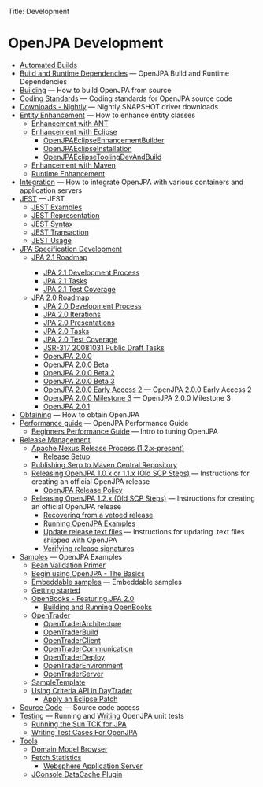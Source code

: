 Title: Development


<a name="Development-OpenJPADevelopment"></a>

# OpenJPA Development

<UL><LI><A href="automated-builds.html" title="Automated Builds">Automated Builds</A></LI>

<LI><A href="build-and-runtime-dependencies.html" title="Build and Runtime Dependencies">Build and Runtime Dependencies</A> &mdash; <SPAN class="smalltext">OpenJPA Build and Runtime Dependencies</SPAN></LI>
<LI><A href="building.html" title="Building">Building</A> &mdash; <SPAN class="smalltext">How to build OpenJPA from source</SPAN></LI>
<LI><A href="coding-standards.html" title="Coding Standards">Coding Standards</A> &mdash; <SPAN class="smalltext">Coding standards for OpenJPA source code</SPAN></LI>
<LI><A href="downloads-nightly.html" title="Downloads - Nightly">Downloads - Nightly</A> &mdash; <SPAN class="smalltext">Nightly SNAPSHOT driver downloads</SPAN></LI>
<LI><A href="entity-enhancement.html" title="Entity Enhancement">Entity Enhancement</A> &mdash; <SPAN class="smalltext">How to enhance entity classes</SPAN>
<UL>
  <LI><A href="enhancement-with-ant.html" title="Enhancement with ANT">Enhancement with ANT</A></LI>
  <LI><A href="enhancement-with-eclipse.html" title="Enhancement with Eclipse">Enhancement with Eclipse</A>
  <UL>
    <LI><A href="openjpaeclipseenhancementbuilder.html" title="OpenJPAEclipseEnhancementBuilder">OpenJPAEclipseEnhancementBuilder</A></LI>
    <LI><A href="openjpaeclipseinstallation.html" title="OpenJPAEclipseInstallation">OpenJPAEclipseInstallation</A></LI>
    <LI><A href="openjpaeclipsetoolingdevandbuild.html" title="OpenJPAEclipseToolingDevAndBuild">OpenJPAEclipseToolingDevAndBuild</A></LI>
  </UL></LI>
<LI><A href="enhancement-with-maven.html" title="Enhancement with Maven">Enhancement with Maven</A></LI>
<LI><A href="runtime-enhancement.html" title="Runtime Enhancement">Runtime Enhancement</A></LI>
</UL></LI>
<LI><A href="integration.html" title="Integration">Integration</A> &mdash; <SPAN class="smalltext">How to integrate OpenJPA with various containers and application servers</SPAN></LI>
<LI><A href="jest.html" title="JEST">JEST</A> &mdash; <SPAN class="smalltext">JEST</SPAN>
<UL>
<LI><A href="jest-examples.html" title="JEST Examples">JEST Examples</A></LI>
<LI><A href="jest-representation.html" title="JEST Representation">JEST Representation</A></LI>
<LI><A href="jest-syntax.html" title="JEST Syntax">JEST Syntax</A></LI>
<LI><A href="jest-transaction.html" title="JEST Transaction">JEST Transaction</A></LI>
<LI><A href="jest-usage.html" title="JEST Usage">JEST Usage</A></LI>
</UL></LI>
<LI><A href="jpa-specification-development.html" title="JPA Specification Development">JPA Specification Development</A>
<UL>
<LI><A href="jpa-2.1-roadmap.html" title="JPA 2.1 Roadmap">JPA 2.1 Roadmap</A></LI>
<UL>
<LI><A href="jpa-2.1-development-process.html" title="JPA 2.1 Development Process">JPA 2.1 Development Process</A></LI>
<LI><A href="jpa-2.1-tasks.html" title="JPA 2.1 Tasks">JPA 2.1 Tasks</A></LI>
<LI><A href="jpa-2.1-test-coverage.html" title="JPA 2.1 Test Coverage">JPA 2.1 Test Coverage</A></LI>
</UL>
<LI><A href="jpa-2.0-roadmap.html" title="JPA 2.0 Roadmap">JPA 2.0 Roadmap</A>
<UL>
<LI><A href="jpa-2.0-development-process.html" title="JPA 2.0 Development Process">JPA 2.0 Development Process</A></LI>
<LI><A href="jpa-2.0-iterations.html" title="JPA 2.0 Iterations">JPA 2.0 Iterations</A></LI>
<LI><A href="jpa-2.0-presentations.html" title="JPA 2.0 Presentations">JPA 2.0 Presentations</A></LI>
<LI><A href="jpa-2.0-tasks.html" title="JPA 2.0 Tasks">JPA 2.0 Tasks</A></LI>
<LI><A href="jpa-2.0-test-coverage.html" title="JPA 2.0 Test Coverage">JPA 2.0 Test Coverage</A></LI>
<LI><A href="jsr-317-20081031-public-draft-tasks.html" title="JSR-317 20081031 Public Draft Tasks">JSR-317 20081031 Public Draft Tasks</A></LI>
<LI><A href="openjpa-2.0.0.html" title="OpenJPA 2.0.0">OpenJPA 2.0.0</A></LI>
<LI><A href="openjpa-2.0.0-beta.html" title="OpenJPA 2.0.0 Beta">OpenJPA 2.0.0 Beta</A></LI>
<LI><A href="openjpa-2.0.0-beta-2.html" title="OpenJPA 2.0.0 Beta 2">OpenJPA 2.0.0 Beta 2</A></LI>
<LI><A href="openjpa-2.0.0-beta-3.html" title="OpenJPA 2.0.0 Beta 3">OpenJPA 2.0.0 Beta 3</A></LI>
<LI><A href="openjpa-2.0.0-early-access-2.html" title="OpenJPA 2.0.0 Early Access 2">OpenJPA 2.0.0 Early Access 2</A> &mdash; <SPAN class="smalltext">OpenJPA 2.0.0 Early Access 2</SPAN></LI>
<LI><A href="openjpa-2.0.0-milestone-3.html" title="OpenJPA 2.0.0 Milestone 3">OpenJPA 2.0.0 Milestone 3</A> &mdash; <SPAN class="smalltext">OpenJPA 2.0.0 Milestone 3</SPAN></LI>
<LI><A href="openjpa-2.0.1.html" title="OpenJPA 2.0.1">OpenJPA 2.0.1</A></LI>
</UL></LI>
</UL></LI>
<LI><A href="obtaining.html" title="Obtaining">Obtaining</A> &mdash; <SPAN class="smalltext">How to obtain OpenJPA</SPAN></LI>
<LI><A href="performance-guide.html" title="Performance guide">Performance guide</A> &mdash; <SPAN class="smalltext">OpenJPA Performance Guide</SPAN>
<UL>
<LI><A href="beginners-performance-guide.html" title="Beginners Performance Guide">Beginners Performance Guide</A> &mdash; <SPAN class="smalltext">Intro to tuning OpenJPA</SPAN></LI>
</UL></LI>
<LI><A href="release-management.html" title="Release Management">Release Management</A>
<UL>
<LI><A href="apache-nexus-release-process-(1.2.x-2.1.x).html" title="Apache Nexus Release Process (1.2.x-present)">Apache Nexus Release Process (1.2.x-present)</A>
<UL>
<LI><A href="release-setup.html" title="Release Setup">Release Setup</A></LI>
</UL></LI>
<LI><A href="publishing-serp-to-maven-central-repository.html" title="Publishing Serp to Maven Central Repository">Publishing Serp to Maven Central Repository</A></LI>
<LI><A href="releasing-openjpa-10x-or-11x-old-scp-steps.html" title="Releasing OpenJPA 1.0.x or 1.1.x (Old SCP Steps)">Releasing OpenJPA 1.0.x or 1.1.x (Old SCP Steps)</A> &mdash; <SPAN class="smalltext">Instructions for creating an official OpenJPA release</SPAN>
<UL>
<LI><A href="openjpa-release-policy.html" title="OpenJPA Release Policy">OpenJPA Release Policy</A></LI>
</UL></LI>
<LI><A href="releasing-openjpa-12x-old-scp-steps.html" title="Releasing OpenJPA 1.2.x (Old SCP Steps)">Releasing OpenJPA 1.2.x (Old SCP Steps)</A> &mdash; <SPAN class="smalltext">Instructions for creating an official OpenJPA release</SPAN>
<UL>
<LI><A href="recovering-from-a-vetoed-release.html" title="Recovering from a vetoed release">Recovering from a vetoed release</A></LI>
<LI><A href="running-openjpa-examples.html" title="Running OpenJPA Examples">Running OpenJPA Examples</A></LI>
<LI><A href="update-release-text-files.html" title="Update release text files">Update release text files</A> &mdash; <SPAN class="smalltext">Instructions for updating .text files shipped with OpenJPA</SPAN></LI>
<LI><A href="verifying-release-signatures.html" title="Verifying release signatures">Verifying release signatures</A></LI>
</UL></LI>
</UL></LI>
<LI><A href="samples.html" title="Samples">Samples</A> &mdash; <SPAN class="smalltext">OpenJPA Examples</SPAN>
<UL>
<LI><A href="bean-validation-primer.html" title="Bean Validation Primer">Bean Validation Primer</A></LI>
<LI><A href="begin-using-openjpa-the-basics.html" title="Begin using OpenJPA - The Basics">Begin using OpenJPA - The Basics</A></LI>
<LI><A href="embeddable-samples.html" title="Embeddable samples">Embeddable samples</A> &mdash; <SPAN class="smalltext">Embeddable samples</SPAN></LI>
<LI><A href="getting-started.html" title="Getting started">Getting started</A></LI>
<LI><A href="openbooks-featuring-jpa-20.html" title="OpenBooks - Featuring JPA 2.0">OpenBooks - Featuring JPA 2.0</A>
<UL>
<LI><A href="building-and-running-openbooks.html" title="Building and Running OpenBooks">Building and Running OpenBooks</A></LI>
</UL></LI>
<LI><A href="opentrader.html" title="OpenTrader">OpenTrader</A>
<UL>
<LI><A href="opentraderarchitecture.html" title="OpenTraderArchitecture">OpenTraderArchitecture</A></LI>
<LI><A href="opentraderbuild.html" title="OpenTraderBuild">OpenTraderBuild</A></LI>
<LI><A href="opentraderclient.html" title="OpenTraderClient">OpenTraderClient</A></LI>
<LI><A href="opentradercommunication.html" title="OpenTraderCommunication">OpenTraderCommunication</A></LI>
<LI><A href="opentraderdeploy.html" title="OpenTraderDeploy">OpenTraderDeploy</A></LI>
<LI><A href="opentraderenvironment.html" title="OpenTraderEnvironment">OpenTraderEnvironment</A></LI>
<LI><A href="opentraderserver.html" title="OpenTraderServer">OpenTraderServer</A></LI>
</UL></LI>
<LI><A href="sampletemplate.html" title="SampleTemplate">SampleTemplate</A></LI>
<LI><A href="using-criteria-api-in-daytrader.html" title="Using Criteria API in DayTrader">Using Criteria API in DayTrader</A>
<UL>
<LI><A href="apply-an-eclipse-patch.html" title="Apply an Eclipse Patch">Apply an Eclipse Patch</A></LI>
</UL></LI>
</UL></LI>
<LI><A href="source-code.html" title="Source Code">Source Code</A> &mdash; <SPAN class="smalltext">Source code access</SPAN></LI>
<LI><A href="testing.html" title="Testing">Testing</A> &mdash; <SPAN class="smalltext">Running and <A href="writing-test-cases-for-openjpa.html" title="Writing Test Cases For OpenJPA">Writing</A> OpenJPA unit tests</SPAN>
<UL>
<LI><A href="running-the-sun-tck-for-jpa.html" title="Running the Sun TCK for JPA">Running the Sun TCK for JPA</A></LI>
<LI><A href="writing-test-cases-for-openjpa.html" title="Writing Test Cases For OpenJPA">Writing Test Cases For OpenJPA</A></LI>
</UL></LI>
<LI><A href="tools.html" title="Tools">Tools</A>
<UL>
<LI><A href="domain-model-browser.html" title="Domain Model Browser">Domain Model Browser</A></LI>
<LI><A href="fetch-statistics.html" title="Fetch Statistics">Fetch Statistics</A>
<UL>
<LI><A href="websphere-application-server.html" title="Websphere Application Server">Websphere Application Server</A></LI>
</UL></LI>
<LI><A href="jconsole-datacache-plugin.html" title="JConsole DataCache Plugin">JConsole DataCache Plugin</A></LI>
</UL></LI>
</UL>

